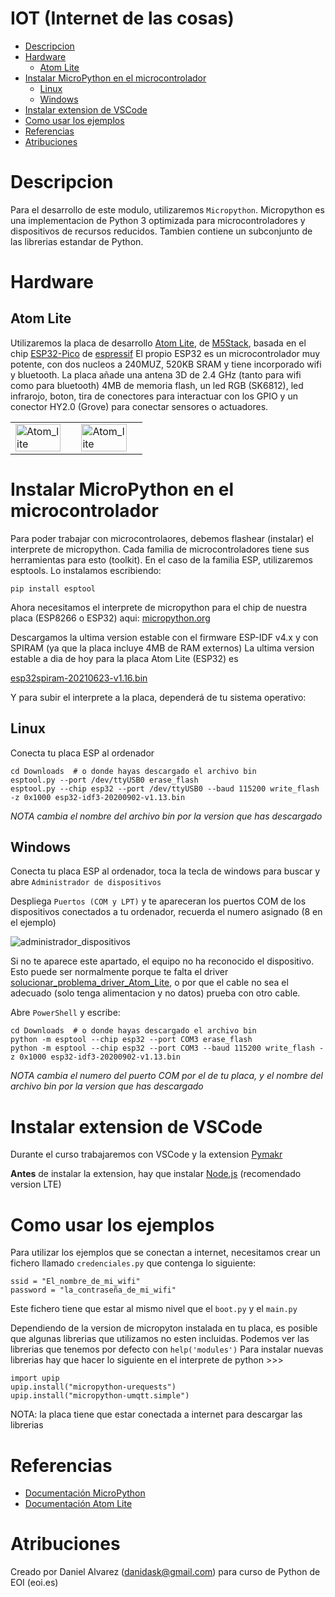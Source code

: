<h1> IOT (Internet de las cosas)</h1>

- [Descripcion](#descripcion)
- [Hardware](#hardware)
  - [Atom Lite](#atom-lite)
- [Instalar MicroPython en el microcontrolador](#instalar-micropython-en-el-microcontrolador)
  - [Linux](#linux)
  - [Windows](#windows)
- [Instalar extension de VSCode](#instalar-extension-de-vscode)
- [Como usar los ejemplos](#como-usar-los-ejemplos)
- [Referencias](#referencias)
- [Atribuciones](#atribuciones)


# Descripcion

Para el desarrollo de este modulo, utilizaremos `Micropython`. Micropython es una implementacion de Python 3 optimizada para microcontroladores y dispositivos de recursos reducidos. Tambien contiene un subconjunto de las librerias estandar de Python.


# Hardware

## Atom Lite


Utilizaremos la placa de desarrollo [Atom Lite](https://m5stack.com/products/atom-lite-esp32-development-kit), de [M5Stack](https://m5stack.com), basada en el chip [ESP32-Pico](https://www.espressif.com/en/products/socs/esp32) de [espressif](https://www.espressif.com/)
El propio ESP32 es un microcontrolador muy potente, con dos nucleos a 240MUZ, 520KB SRAM y tiene incorporado wifi y bluetooth. La placa añade una antena 3D de 2.4 GHz (tanto para wifi como para bluetooth) 4MB de memoria flash, un led RGB (SK6812), led infrarojo, boton, tira de conectores para interactuar con los GPIO y un conector HY2.0 (Grove) para conectar sensores o actuadores.


<table><rd>
    <td><img src="imgs\Atom_lite_01.png" alt="Atom_lite" title="Atom_lite" width="90%" /></td>
    <td><img src="imgs\Atom_lite_02.png" alt="Atom_lite" title="Atom_lite" width="90%" /></td>
</rd></table>


# Instalar MicroPython en el microcontrolador

Para poder trabajar con microcontrolaores, debemos flashear (instalar) el interprete de micropython. Cada familia de microcontroladores tiene sus herramientas para esto (toolkit). En el caso de la familia ESP, utilizaremos esptools. Lo instalamos escribiendo:
```
pip install esptool
```
Ahora necesitamos el interprete de micropython para el chip de nuestra placa (ESP8266 o ESP32) aqui: [micropython.org](https://micropython.org/download/)

Descargamos la ultima version estable con el firmware ESP-IDF v4.x y con SPIRAM (ya que la placa incluye 4MB de RAM externos)
La ultima version estable a dia de hoy para la placa Atom Lite (ESP32) es 

[esp32spiram-20210623-v1.16.bin](https://micropython.org/resources/firmware/esp32spiram-20210623-v1.16.bin)

Y para subir el interprete a la placa, dependerá de tu sistema operativo:


## Linux

Conecta tu placa ESP al ordenador
```
cd Downloads  # o donde hayas descargado el archivo bin
esptool.py --port /dev/ttyUSB0 erase_flash
esptool.py --chip esp32 --port /dev/ttyUSB0 --baud 115200 write_flash -z 0x1000 esp32-idf3-20200902-v1.13.bin
```
<em>NOTA cambia el nombre del archivo bin por la version que has descargado</em>

## Windows

Conecta tu placa ESP al ordenador, toca la tecla de windows para buscar y abre `Administrador de dispositivos`

Despliega `Puertos (COM y LPT)` y te apareceran los puertos COM de los dispositivos conectados a tu ordenador, recuerda el numero asignado (8 en el ejemplo)
  
<img src="imgs\administrador_dispositivos.png" alt="administrador_dispositivos" title="administrador_dispositivos" />

Si no te aparece este apartado, el equipo no ha reconocido el dispositivo. Esto puede ser normalmente porque te falta el driver [solucionar_problema_driver_Atom_Lite](solucionar_problema_driver_Atom_Lite.md), o por que el cable no sea el adecuado (solo tenga alimentacion y no datos) prueba con otro cable.

Abre `PowerShell`  y escribe:

```
cd Downloads  # o donde hayas descargado el archivo bin
python -m esptool --chip esp32 --port COM3 erase_flash
python -m esptool --chip esp32 --port COM3 --baud 115200 write_flash -z 0x1000 esp32-idf3-20200902-v1.13.bin

```
<em>NOTA cambia el numero del puerto COM por el de tu placa, y el nombre del archivo bin por la version que has descargado</em>


# Instalar extension de VSCode

Durante el curso trabajaremos con VSCode y la extension [Pymakr](https://marketplace.visualstudio.com/items?itemName=pycom.Pymakr)

**Antes** de instalar la extension, hay que instalar [Node.js](https://nodejs.org) (recomendado version LTE)


# Como usar los ejemplos

Para utilizar los ejemplos que se conectan a internet, necesitamos crear un fichero 
llamado `credenciales.py` que contenga lo siguiente:
```
ssid = "El_nombre_de_mi_wifi"
password = "la_contraseña_de_mi_wifi"
```
Este fichero tiene que estar al mismo nivel que el `boot.py` y el `main.py`

Dependiendo de la version de micropyton instalada en tu placa, es posible que algunas librerias que utilizamos no esten incluidas. Podemos ver las librerias que tenemos por defecto con `help('modules')`
Para instalar nuevas librerias hay que hacer lo siguiente en el interprete de python >>>
```
import upip
upip.install("micropython-urequests")
upip.install("micropython-umqtt.simple")
```
NOTA: la placa tiene que estar conectada a internet para descargar las librerias


# Referencias

- [Documentación MicroPython](https://docs.micropython.org/en/latest/)
- [Documentación Atom Lite](https://docs.m5stack.com/#/en/core/atom_lite)


# Atribuciones
Creado por Daniel Alvarez (danidask@gmail.com) para curso de Python de EOI (eoi.es)
